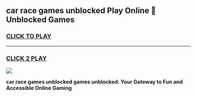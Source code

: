 
## car race games unblocked Play Online 👋 Unblocked Games
<h3>
<a href="https://premium.freeplayer.one?title=car_race_games_unblocked&ref=19F">CLICK TO PLAY</a></h3>
<hr>

<h3>
<a href="https://premium.freeplayer.one?title=car_race_games_unblocked&ref=19F">CLICK 2 PLAY</a>
  
</h3>

<a href="https://premium.freeplayer.one?title=car_race_games_unblocked&ref=19F"><img src="https://clearcache.store/games.png"></a>


**car race games unblocked games unblocked: Your Gateway to Fun and Accessible Online Gaming**
